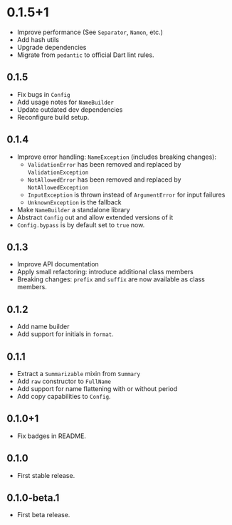 # 0.1.5+1

* Improve performance (See `Separator`, `Namon`, etc.)
* Add hash utils
* Upgrade dependencies
* Migrate from `pedantic` to official Dart lint rules.

## 0.1.5

* Fix bugs in `Config`
* Add usage notes for `NameBuilder`
* Update outdated dev dependencies
* Reconfigure build setup.

## 0.1.4

* Improve error handling: `NameException` (includes breaking changes):
  * `ValidationError` has been removed and replaced by `ValidationException`
  * `NotAllowedError` has been removed and replaced by `NotAllowedException`
  * `InputException` is thrown instead of `ArgumentError` for input failures
  * `UnknownException` is the fallback
* Make `NameBuilder` a standalone library
* Abstract `Config` out and allow extended versions of it
* `Config.bypass` is by default set to `true` now.

## 0.1.3

* Improve API documentation
* Apply small refactoring: introduce additional class members
* Breaking changes: `prefix` and `suffix` are now available as class members.

## 0.1.2

* Add name builder
* Add support for initials in `format`.

## 0.1.1

* Extract a `Summarizable` mixin from `Summary`
* Add `raw` constructor to `FullName`
* Add support for name flattening with or without period
* Add copy capabilities to `Config`.

## 0.1.0+1

* Fix badges in README.

## 0.1.0

* First stable release.

## 0.1.0-beta.1

* First beta release.
